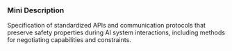 ### Mini Description

Specification of standardized APIs and communication protocols that preserve safety properties during AI system interactions, including methods for negotiating capabilities and constraints.
